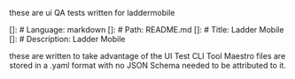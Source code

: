 these are ui QA tests written for laddermobile

[]: # Language: markdown
[]: # Path: README.md
[]: # Title: Ladder Mobile
[]: # Description: Ladder Mobile

these are written to take advantage of the UI Test CLI Tool Maestro
 files are stored in a .yaml format with no JSON Schema needed to be attributed to it.



